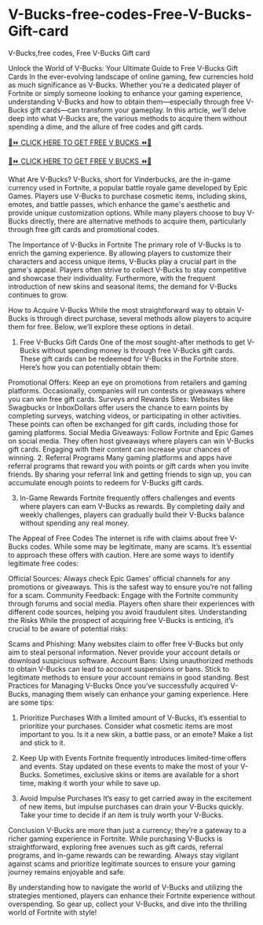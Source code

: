 # V-Bucks-free-codes-Free-V-Bucks-Gift-card
V-Bucks,free codes, Free V-Bucks Gift card


Unlock the World of V-Bucks: Your Ultimate Guide to Free V-Bucks Gift Cards
In the ever-evolving landscape of online gaming, few currencies hold as much significance as V-Bucks. Whether you're a dedicated player of Fortnite or simply someone looking to enhance your gaming experience, understanding V-Bucks and how to obtain them—especially through free V-Bucks gift cards—can transform your gameplay. In this article, we'll delve deep into what V-Bucks are, the various methods to acquire them without spending a dime, and the allure of free codes and gift cards.

[🔴⏩ CLICK HERE TO GET FREE V BUCKS ⏪🔴](https://tinyurl.com/5fcf7xtz)

[🔴⏩ CLICK HERE TO GET FREE V BUCKS ⏪🔴](https://tinyurl.com/5fcf7xtz)

What Are V-Bucks?
V-Bucks, short for Vinderbucks, are the in-game currency used in Fortnite, a popular battle royale game developed by Epic Games. Players use V-Bucks to purchase cosmetic items, including skins, emotes, and battle passes, which enhance the game's aesthetic and provide unique customization options. While many players choose to buy V-Bucks directly, there are alternative methods to acquire them, particularly through free gift cards and promotional codes.

The Importance of V-Bucks in Fortnite
The primary role of V-Bucks is to enrich the gaming experience. By allowing players to customize their characters and access unique items, V-Bucks play a crucial part in the game's appeal. Players often strive to collect V-Bucks to stay competitive and showcase their individuality. Furthermore, with the frequent introduction of new skins and seasonal items, the demand for V-Bucks continues to grow.

How to Acquire V-Bucks
While the most straightforward way to obtain V-Bucks is through direct purchase, several methods allow players to acquire them for free. Below, we’ll explore these options in detail.

1. Free V-Bucks Gift Cards
One of the most sought-after methods to get V-Bucks without spending money is through free V-Bucks gift cards. These gift cards can be redeemed for V-Bucks in the Fortnite store. Here’s how you can potentially obtain them:

Promotional Offers: Keep an eye on promotions from retailers and gaming platforms. Occasionally, companies will run contests or giveaways where you can win free gift cards.
Surveys and Rewards Sites: Websites like Swagbucks or InboxDollars offer users the chance to earn points by completing surveys, watching videos, or participating in other activities. These points can often be exchanged for gift cards, including those for gaming platforms.
Social Media Giveaways: Follow Fortnite and Epic Games on social media. They often host giveaways where players can win V-Bucks gift cards. Engaging with their content can increase your chances of winning.
2. Referral Programs
Many gaming platforms and apps have referral programs that reward you with points or gift cards when you invite friends. By sharing your referral link and getting friends to sign up, you can accumulate enough points to redeem for V-Bucks gift cards.

3. In-Game Rewards
Fortnite frequently offers challenges and events where players can earn V-Bucks as rewards. By completing daily and weekly challenges, players can gradually build their V-Bucks balance without spending any real money.

The Appeal of Free Codes
The internet is rife with claims about free V-Bucks codes. While some may be legitimate, many are scams. It’s essential to approach these offers with caution. Here are some ways to identify legitimate free codes:

Official Sources: Always check Epic Games’ official channels for any promotions or giveaways. This is the safest way to ensure you’re not falling for a scam.
Community Feedback: Engage with the Fortnite community through forums and social media. Players often share their experiences with different code sources, helping you avoid fraudulent sites.
Understanding the Risks
While the prospect of acquiring free V-Bucks is enticing, it’s crucial to be aware of potential risks:

Scams and Phishing: Many websites claim to offer free V-Bucks but only aim to steal personal information. Never provide your account details or download suspicious software.
Account Bans: Using unauthorized methods to obtain V-Bucks can lead to account suspensions or bans. Stick to legitimate methods to ensure your account remains in good standing.
Best Practices for Managing V-Bucks
Once you’ve successfully acquired V-Bucks, managing them wisely can enhance your gaming experience. Here are some tips:

1. Prioritize Purchases
With a limited amount of V-Bucks, it’s essential to prioritize your purchases. Consider what cosmetic items are most important to you. Is it a new skin, a battle pass, or an emote? Make a list and stick to it.

2. Keep Up with Events
Fortnite frequently introduces limited-time offers and events. Stay updated on these events to make the most of your V-Bucks. Sometimes, exclusive skins or items are available for a short time, making it worth your while to save up.

3. Avoid Impulse Purchases
It’s easy to get carried away in the excitement of new items, but impulse purchases can drain your V-Bucks quickly. Take your time to decide if an item is truly worth your V-Bucks.

Conclusion
V-Bucks are more than just a currency; they’re a gateway to a richer gaming experience in Fortnite. While purchasing V-Bucks is straightforward, exploring free avenues such as gift cards, referral programs, and in-game rewards can be rewarding. Always stay vigilant against scams and prioritize legitimate sources to ensure your gaming journey remains enjoyable and safe.

By understanding how to navigate the world of V-Bucks and utilizing the strategies mentioned, players can enhance their Fortnite experience without overspending. So gear up, collect your V-Bucks, and dive into the thrilling world of Fortnite with style!
